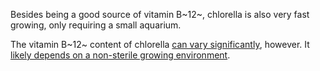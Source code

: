Besides being a good source of vitamin B~12~, chlorella
is also very fast growing, only requiring a small aquarium.

The vitamin B~12~ content of chlorella [can vary significantly](https://pubs.acs.org/doi/10.1021/acs.jafc.6b03550),
however. It [likely depends on a non-sterile growing environment](https://www.b12-vitamin.com/algae/).
